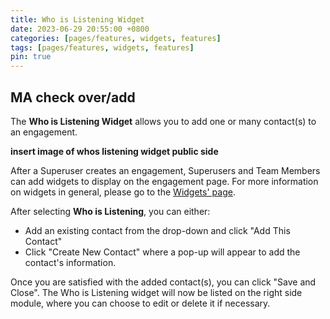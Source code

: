 ```yaml
---
title: Who is Listening Widget
date: 2023-06-29 20:55:00 +0800
categories: [pages/features, widgets, features]
tags: [pages/features, widgets, features]
pin: true
---
```


## MA check over/add

The **Who is Listening Widget** allows you to add one or many contact(s) to an engagement.  

**insert image of whos listening widget public side**

After a Superuser creates an engagement, Superusers and Team Members can add widgets to display on the engagement page. For more information on widgets in general, please go to the [Widgets' page](/met-guide/posts/widgets/).

After selecting **Who is Listening**, you can either:
- Add an existing contact from the drop-down and click "Add This Contact"
- Click "Create New Contact" where a pop-up will appear to add the contact's information.



Once you are satisfied with the added contact(s), you can click "Save and Close". The Who is Listening widget will now be listed on the right side module, where you can choose to edit or delete it if necessary.

